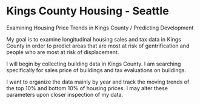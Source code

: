 # Kings County Housing - Seattle
Examining Housing Price Trends in Kings County / Predicting Development

My goal is to examine longitudinal housing sales and tax data in Kings County in order to predict areas that are most at risk of gentrification and people who are most at risk of displacement. 

I will begin by collecting building data in Kings County. I am searching specifically for sales price of buildings and tax evaluations on buildings. 

I want to organize the data mainly by year and track the moving trends of the top 10% and bottom 10% of housing prices. I may alter these parameters upon closer inspection of my data.

